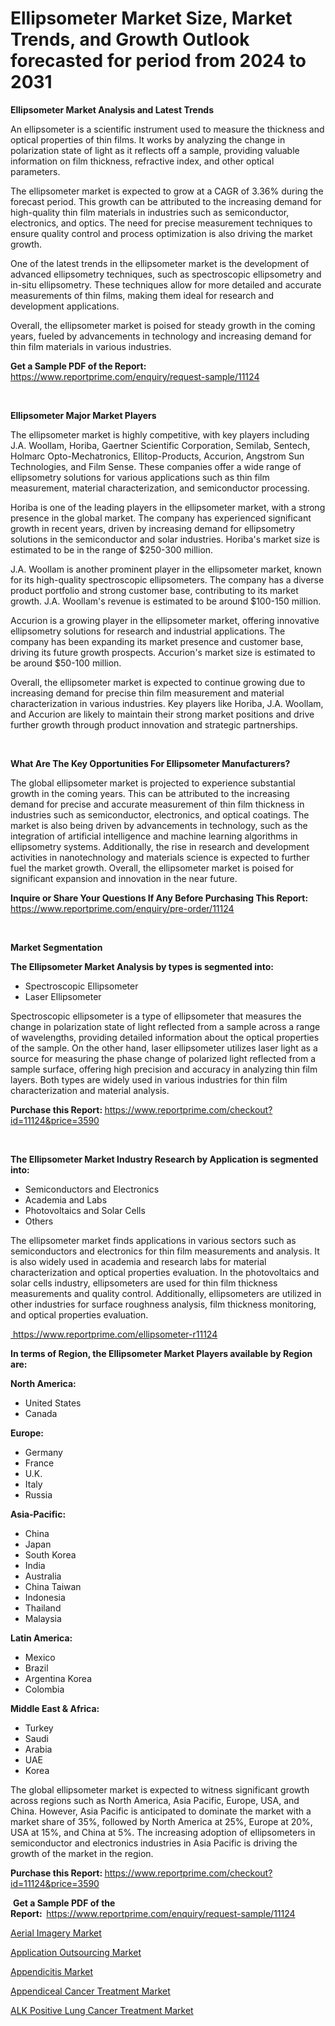 <p><h1>Ellipsometer Market Size, Market Trends, and Growth Outlook forecasted for period from 2024 to 2031</h1></p><p><strong>Ellipsometer Market Analysis and Latest Trends</strong></p>
<p><p>An ellipsometer is a scientific instrument used to measure the thickness and optical properties of thin films. It works by analyzing the change in polarization state of light as it reflects off a sample, providing valuable information on film thickness, refractive index, and other optical parameters.</p><p>The ellipsometer market is expected to grow at a CAGR of 3.36% during the forecast period. This growth can be attributed to the increasing demand for high-quality thin film materials in industries such as semiconductor, electronics, and optics. The need for precise measurement techniques to ensure quality control and process optimization is also driving the market growth.</p><p>One of the latest trends in the ellipsometer market is the development of advanced ellipsometry techniques, such as spectroscopic ellipsometry and in-situ ellipsometry. These techniques allow for more detailed and accurate measurements of thin films, making them ideal for research and development applications.</p><p>Overall, the ellipsometer market is poised for steady growth in the coming years, fueled by advancements in technology and increasing demand for thin film materials in various industries.</p></p>
<p><strong>Get a Sample PDF of the Report:&nbsp;</strong> <a href="https://www.reportprime.com/enquiry/request-sample/11124">https://www.reportprime.com/enquiry/request-sample/11124</a></p>
<p>&nbsp;</p>
<p><strong>Ellipsometer Major Market Players</strong></p>
<p><p>The ellipsometer market is highly competitive, with key players including J.A. Woollam, Horiba, Gaertner Scientific Corporation, Semilab, Sentech, Holmarc Opto-Mechatronics, Ellitop-Products, Accurion, Angstrom Sun Technologies, and Film Sense. These companies offer a wide range of ellipsometry solutions for various applications such as thin film measurement, material characterization, and semiconductor processing.</p><p>Horiba is one of the leading players in the ellipsometer market, with a strong presence in the global market. The company has experienced significant growth in recent years, driven by increasing demand for ellipsometry solutions in the semiconductor and solar industries. Horiba's market size is estimated to be in the range of $250-300 million.</p><p>J.A. Woollam is another prominent player in the ellipsometer market, known for its high-quality spectroscopic ellipsometers. The company has a diverse product portfolio and strong customer base, contributing to its market growth. J.A. Woollam's revenue is estimated to be around $100-150 million.</p><p>Accurion is a growing player in the ellipsometer market, offering innovative ellipsometry solutions for research and industrial applications. The company has been expanding its market presence and customer base, driving its future growth prospects. Accurion's market size is estimated to be around $50-100 million.</p><p>Overall, the ellipsometer market is expected to continue growing due to increasing demand for precise thin film measurement and material characterization in various industries. Key players like Horiba, J.A. Woollam, and Accurion are likely to maintain their strong market positions and drive further growth through product innovation and strategic partnerships.</p></p>
<p>&nbsp;</p>
<p><strong>What Are The Key Opportunities For Ellipsometer Manufacturers?</strong></p>
<p><p>The global ellipsometer market is projected to experience substantial growth in the coming years. This can be attributed to the increasing demand for precise and accurate measurement of thin film thickness in industries such as semiconductor, electronics, and optical coatings. The market is also being driven by advancements in technology, such as the integration of artificial intelligence and machine learning algorithms in ellipsometry systems. Additionally, the rise in research and development activities in nanotechnology and materials science is expected to further fuel the market growth. Overall, the ellipsometer market is poised for significant expansion and innovation in the near future.</p></p>
<p><strong>Inquire or Share Your Questions If Any Before Purchasing This Report:</strong> <a href="https://www.reportprime.com/enquiry/pre-order/11124">https://www.reportprime.com/enquiry/pre-order/11124</a></p>
<p>&nbsp;</p>
<p><strong>Market Segmentation</strong></p>
<p><strong>The Ellipsometer Market Analysis by types is segmented into:</strong></p>
<p><ul><li>Spectroscopic Ellipsometer</li><li>Laser Ellipsometer</li></ul></p>
<p><p>Spectroscopic ellipsometer is a type of ellipsometer that measures the change in polarization state of light reflected from a sample across a range of wavelengths, providing detailed information about the optical properties of the sample. On the other hand, laser ellipsometer utilizes laser light as a source for measuring the phase change of polarized light reflected from a sample surface, offering high precision and accuracy in analyzing thin film layers. Both types are widely used in various industries for thin film characterization and material analysis.</p></p>
<p><strong>Purchase this Report:&nbsp;</strong><a href="https://www.reportprime.com/checkout?id=11124&price=3590">https://www.reportprime.com/checkout?id=11124&price=3590</a></p>
<p>&nbsp;</p>
<p><strong>The Ellipsometer Market Industry Research by Application is segmented into:</strong></p>
<p><ul><li>Semiconductors and Electronics</li><li>Academia and Labs</li><li>Photovoltaics and Solar Cells</li><li>Others</li></ul></p>
<p><p>The ellipsometer market finds applications in various sectors such as semiconductors and electronics for thin film measurements and analysis. It is also widely used in academia and research labs for material characterization and optical properties evaluation. In the photovoltaics and solar cells industry, ellipsometers are used for thin film thickness measurements and quality control. Additionally, ellipsometers are utilized in other industries for surface roughness analysis, film thickness monitoring, and optical properties evaluation.</p></p>
<p><a href="https://www.reportprime.com/ellipsometer-r11124">&nbsp;https://www.reportprime.com/ellipsometer-r11124</a></p>
<p><strong>In terms of Region, the Ellipsometer Market Players available by Region are:</strong></p>
<p>
    <p> <strong> North America: </strong>
        <ul>
            <li>United States</li>
            <li>Canada</li>
        </ul>
        </p> 
    <p> <strong> Europe: </strong>
        <ul>
            <li>Germany</li>
            <li>France</li>
            <li>U.K.</li>
            <li>Italy</li>
            <li>Russia</li>
        </ul>
        </p> 
    <p> <strong> Asia-Pacific: </strong>
        <ul>
            <li>China</li>
            <li>Japan</li>
            <li>South Korea</li>
            <li>India</li>
            <li>Australia</li>
            <li>China Taiwan</li>
            <li>Indonesia</li>
            <li>Thailand</li>
            <li>Malaysia</li>
        </ul>
        </p> 
    <p> <strong> Latin America: </strong>
        <ul>
            <li>Mexico</li>
            <li>Brazil</li>
            <li>Argentina Korea</li>
            <li>Colombia</li>
        </ul>
        </p> 
    <p> <strong> Middle East & Africa: </strong>
        <ul>
            <li>Turkey</li>
            <li>Saudi</li>
            <li>Arabia</li>
            <li>UAE</li>
            <li>Korea</li>
        </ul>
    </p>
    </p>
<p><p>The global ellipsometer market is expected to witness significant growth across regions such as North America, Asia Pacific, Europe, USA, and China. However, Asia Pacific is anticipated to dominate the market with a market share of 35%, followed by North America at 25%, Europe at 20%, USA at 15%, and China at 5%. The increasing adoption of ellipsometers in semiconductor and electronics industries in Asia Pacific is driving the growth of the market in the region.</p></p>
<p><strong>Purchase this Report: </strong><a href="https://www.reportprime.com/checkout?id=11124&price=3590">https://www.reportprime.com/checkout?id=11124&price=3590</a></p>
<p>&nbsp;<strong>Get a Sample PDF of the Report:&nbsp;&nbsp;</strong><a href="https://www.reportprime.com/enquiry/request-sample/11124">https://www.reportprime.com/enquiry/request-sample/11124</a></p>
<p><strong></strong></p>
<p><p><a href="https://github.com/mandarincruisesvn/Market-Research-Report-List-1/blob/main/aerial-imagery-market.md">Aerial Imagery Market</a></p><p><a href="https://github.com/gdfhhhj/Market-Research-Report-List-6/blob/main/application-outsourcing-market.md">Application Outsourcing Market</a></p><p><a href="https://github.com/nathandecarvalho/Market-Research-Report-List-4/blob/main/appendicitis-market.md">Appendicitis Market</a></p><p><a href="https://github.com/julyju69/Market-Research-Report-List-4/blob/main/appendiceal-cancer-treatment-market.md">Appendiceal Cancer Treatment Market</a></p><p><a href="https://github.com/RichRobinson5/Market-Research-Report-List-6/blob/main/alk-positive-lung-cancer-treatment-market.md">ALK Positive Lung Cancer Treatment Market</a></p></p>